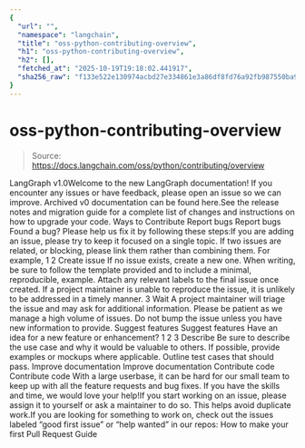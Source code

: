 ```yaml
---
{
  "url": "",
  "namespace": "langchain",
  "title": "oss-python-contributing-overview",
  "h1": "oss-python-contributing-overview",
  "h2": [],
  "fetched_at": "2025-10-19T19:18:02.441917",
  "sha256_raw": "f133e522e130974acbd27e334861e3a86df8fd76a92fb987550ba9646e28c158"
}
---
```


# oss-python-contributing-overview

> Source: https://docs.langchain.com/oss/python/contributing/overview

LangGraph v1.0Welcome to the new LangGraph documentation! If you encounter any issues or have feedback, please open an issue so we can improve. Archived v0 documentation can be found here.See the release notes and migration guide for a complete list of changes and instructions on how to upgrade your code.
Ways to Contribute
Report bugs
Report bugs
Found a bug? Please help us fix it by following these steps:If you are adding an issue, please try to keep it focused on a single topic. If two issues are related, or blocking, please link them rather than combining them. For example,
1
2
Create issue
If no issue exists, create a new one. When writing, be sure to follow the template provided and to include a minimal, reproducible, example. Attach any relevant labels to the final issue once created. If a project maintainer is unable to reproduce the issue, it is unlikely to be addressed in a timely manner.
3
Wait
A project maintainer will triage the issue and may ask for additional information. Please be patient as we manage a high volume of issues. Do not bump the issue unless you have new information to provide.
Suggest features
Suggest features
Have an idea for a new feature or enhancement?
1
2
3
Describe
Be sure to describe the use case and why it would be valuable to others. If possible, provide examples or mockups where applicable. Outline test cases that should pass.
Improve documentation
Improve documentation
Contribute code
Contribute code
With a large userbase, it can be hard for our small team to keep up with all the feature requests and bug fixes. If you have the skills and time, we would love your help!If you start working on an issue, please assign it to yourself or ask a maintainer to do so. This helps avoid duplicate work.If you are looking for something to work on, check out the issues labeled “good first issue” or “help wanted” in our repos:
How to make your first Pull Request
Guide